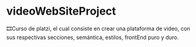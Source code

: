 # videoWebSiteProject
🎞Curso de platzi, el cual consiste en crear una plataforma de video, con sus respectivas secciones, semántica, estilos, frontEnd puro y duro.
